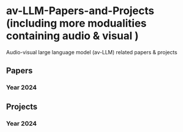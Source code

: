 # av-LLM-Papers-and-Projects (including more modualities containing audio & visual )
Audio-visual large language model (av-LLM)  related papers &amp; projects

## Papers 
### Year 2024

## Projects
### Year 2024
